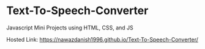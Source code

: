 # Text-To-Speech-Converter
Javascript Mini Projects using HTML, CSS, and JS


Hosted Link: https://nawazdanish1996.github.io/Text-To-Speech-Converter/
